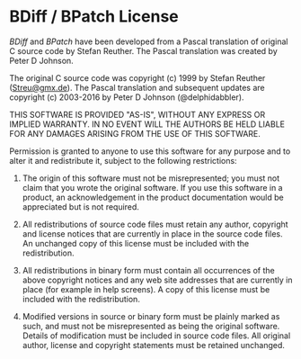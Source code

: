 BDiff / BPatch License
======================

_BDiff_ and _BPatch_ have been developed from a Pascal translation of original C source code by Stefan Reuther. The Pascal translation was created by Peter D Johnson.

The original C source code was copyright (c) 1999 by Stefan Reuther (Streu@gmx.de). The Pascal translation and subsequent updates are copyright (c) 2003-2016 by Peter D Johnson (@delphidabbler).

THIS SOFTWARE IS PROVIDED "AS-IS", WITHOUT ANY EXPRESS OR IMPLIED WARRANTY. IN NO EVENT WILL THE AUTHORS BE HELD LIABLE FOR ANY DAMAGES ARISING FROM THE USE OF THIS SOFTWARE.

Permission is granted to anyone to use this software for any purpose and to alter it and redistribute it, subject to the following restrictions:

1. The origin of this software must not be misrepresented; you must not claim that you wrote the original software. If you use this software in a product, an acknowledgement in the product documentation would be appreciated but is not required.

2. All redistributions of source code files must retain any author, copyright and license notices that are currently in place in the source code files. An unchanged copy of this license must be included with the redistribution.

3. All redistributions in binary form must contain all occurrences of the above copyright notices and any web site addresses that are currently in place (for example in help screens). A copy of this license must be included with the redistribution.

4. Modified versions in source or binary form must be plainly marked as such, and must not be misrepresented as being the original software. Details of modification must be included in source code files. All original author, license and copyright statements must be retained unchanged.
